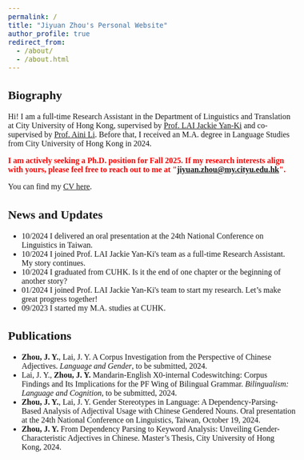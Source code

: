 ```yaml
---
permalink: /
title: "Jiyuan Zhou's Personal Website"
author_profile: true
redirect_from: 
  - /about/
  - /about.html
---
```


<style>
  body {
    font-family: Georgia, serif;
    font-size: 16px;
  }
</style>

## Biography
Hi! I am a full-time Research Assistant in the Department of Linguistics and Translation at City University of Hong Kong, supervised by [Prof. LAI Jackie Yan-Ki](https://sites.google.com/view/jyklai) and co-supervised by [Prof. Aini Li](https://ainili-linguist.github.io/index.html). Before that, I received an M.A. degree in Language Studies from City University of Hong Kong in 2024. <!-- My research interest mainly lies in ... -->

<span style="color:red;">**I am actively seeking a Ph.D. position for Fall 2025. If my research interests align with yours, please feel free to reach out to me at "jiyuan.zhou@my.cityu.edu.hk".**</span>

You can find my [CV here](https://jiyuan-zhou.github.io/cv/).

## News and Updates
- 10/2024 I delivered an oral presentation at the 24th National Conference on Linguistics in Taiwan.
- 10/2024 I joined Prof. LAI Jackie Yan-Ki's team as a full-time Research Assistant. My story continues.
- 10/2024 I graduated from CUHK. Is it the end of one chapter or the beginning of another story?
- 01/2024 I joined Prof. LAI Jackie Yan-Ki's team to start my research. Let’s make great progress together!
- 09/2023 I started my M.A. studies at CUHK.

## Publications
-	**Zhou, J. Y.**, Lai, J. Y. A Corpus Investigation from the Perspective of Chinese Adjectives. *Language and Gender*, to be submitted, 2024.
-	Lai, J. Y., **Zhou, J. Y.** Mandarin-English X0-internal Codeswitching: Corpus Findings and Its Implications for the PF Wing of Bilingual Grammar. *Bilingualism: Language and Cognition*, to be submitted, 2024.
-	**Zhou, J. Y.**, Lai, J. Y. Gender Stereotypes in Language: A Dependency-Parsing-Based Analysis of Adjectival Usage with Chinese Gendered Nouns. Oral presentation at the 24th National Conference on Linguistics, Taiwan, October 19, 2024.
-	**Zhou, J. Y.** From Dependency Parsing to Keyword Analysis: Unveiling Gender-Characteristic Adjectives in Chinese. Master’s Thesis, City University of Hong Kong, 2024.
